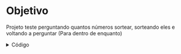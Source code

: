# Objetivo
Projeto teste perguntando quantos números sortear, sorteando eles e voltando a perguntar (Para dentro de enquanto)

<details>
<summary>Código</summary>

```c
programa
{
	//Biblioteca que gera números aleatórios
	inclua biblioteca Util --> u
	
	inteiro quant_num, i
	
	funcao inicio()
	{
		escreva("Digite zero (0) para encerrar o programa.\n")
		

		//Criando looping de sorteios infinitos
		enquanto(verdadeiro){
			escreva("Digite quantos números deseja sortear: ")
			leia(quant_num)
			
			//Criando condição para encerrar o looping
			se(quant_num == 0){
				pare
			}
			//Criando looping para gerar números aleatórios entre 1 e 100
			para(i = 1; i <= quant_num; i++){
				escreva(u.sorteia(1, 100), "\n")
			}
		}
	}
}
```
</details>